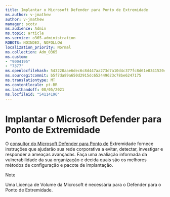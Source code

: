 ```yaml
---
title: Implantar o Microsoft Defender para Ponto de Extremidade
ms.author: v-jmathew
author: v-jmathew
manager: scotv
ms.audience: Admin
ms.topic: article
ms.service: o365-administration
ROBOTS: NOINDEX, NOFOLLOW
localization_priority: Normal
ms.collection: Adm_O365
ms.custom:
- "9004195"
- "7377"
ms.openlocfilehash: 543220aae6dec6c8d447aa273d7a10d4c377fc8d61e03415204f5fd2eabe6242
ms.sourcegitcommit: b5f7da89a650d2915dc652449623c78be6247175
ms.translationtype: MT
ms.contentlocale: pt-BR
ms.lasthandoff: 08/05/2021
ms.locfileid: "54114196"
---
```

# <a name="deploy-microsoft-defender-for-endpoint"></a>Implantar o Microsoft Defender para Ponto de Extremidade

O [consultor do Microsoft Defender para Ponto de](https://go.microsoft.com/fwlink/?linkid=2146241) Extremidade fornece instruções que ajudarão sua rede corporativa a evitar, detectar, investigar e responder a ameaças avançadas. Faça uma avaliação informada da vulnerabilidade da sua organização e decida quais são os melhores métodos de configuração e pacote de implantação.

> [!NOTE]
> Uma Licença de Volume da Microsoft é necessária para o Defender para o Ponto de Extremidade.
